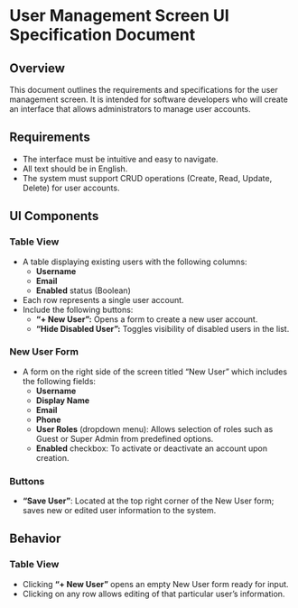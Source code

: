 # **User Management Screen UI Specification Document**
## **Overview**
This document outlines the requirements and specifications for the user management screen. It is intended for software developers who will create an interface that allows administrators to manage user accounts.
## **Requirements**
- The interface must be intuitive and easy to navigate.
- All text should be in English.
- The system must support CRUD operations (Create, Read, Update, Delete) for user accounts.
## **UI Components**
### Table View
- A table displaying existing users with the following columns:
  - **Username**
  - **Email**
  - **Enabled** status (Boolean)
- Each row represents a single user account.
- Include the following buttons:
  - **“+ New User”:** Opens a form to create a new user account.
  - **“Hide Disabled User”:** Toggles visibility of disabled users in the list.
### New User Form
- A form on the right side of the screen titled “New User” which includes the following fields:
  - **Username**
  - **Display Name**
  - **Email**
  - **Phone**
  - **User Roles** (dropdown menu): Allows selection of roles such as Guest or Super Admin from predefined options.
  - **Enabled** checkbox: To activate or deactivate an account upon creation.
### Buttons
- **“Save User”**: Located at the top right corner of the New User form; saves new or edited user information to the system.
## **Behavior**
### Table View
- Clicking **“+ New User”** opens an empty New User form ready for input.
- Clicking on any row allows editing of that particular user’s information.
